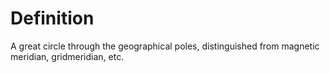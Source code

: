 # Definition

A great circle through the geographical poles, distinguished from
magnetic meridian, gridmeridian, etc.
